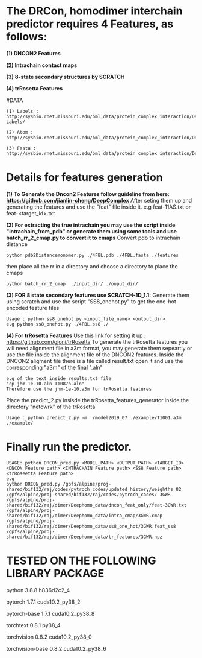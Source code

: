

# The DRCon, homodimer interchain predictor requires 4 Features, as follows:

**(1) DNCON2 Features**

**(2) Intrachain contact maps**

**(3) 8-state secondary structures by SCRATCH**

**(4) trRosetta Features**



#DATA
```
(1) Labels : http://sysbio.rnet.missouri.edu/bml_data/protein_complex_interaction/DeepComplexProject/HOMO_STD_DATA/Y-Labels/

(2) Atom :  http://sysbio.rnet.missouri.edu/bml_data/protein_complex_interaction/DeepComplexProject/HOMO_STD_DATA/homo_std_reindexed_atom.zip

(3) Fasta : http://sysbio.rnet.missouri.edu/bml_data/protein_complex_interaction/DeepComplexProject/HOMO_STD_DATA/fastas/
```

# Details for features generation

**(1) To Generate the Dncon2 Features follow guideline from here:  https://github.com/jianlin-cheng/DeepComplex**
After seting them up and generating the features and use the "feat" file inside it.
e.g feat-11AS.txt or feat-<target_id>.txt

**(2) For extracting the true intrachain you may use the script inside "intrachain_from_pdb" or generate them using some tools and use batch_rr_2_cmap.py to convert it to cmaps**
Convert pdb to intrachain distance
```
python pdb2Distancemonomer.py ./4FBL.pdb ./4FBL.fasta ./features
```
then place all the rr in a directory and choose a directory to place the cmaps
```
python batch_rr_2_cmap  ./input_dir/ ./ouput_dir/
```

**(3) FOR 8 state secondary features  use SCRATCH-1D_1.1:**
Generate them using scratch and use the script "SS8_onehot.py" to get the one-hot encoded feature files
```
Usage : python ss8_onehot.py <input_file_name> <output_dir>
e.g python ss8_onehot.py ./4FBL.ss8 ./
```

**(4) For trRosetta Features**
Use this link for setting it up : https://github.com/gjoni/trRosetta
To generate the trRosetta features you will  need alignment file in a3m format, you may generate them sepeartly or use the file inside the alignment file of the DNCON2 features.
Inside the DNCON2 aligment file there is a file called result.txt open it and use the corresponding "a3m" of the final ".aln"
```
e.g of the text inside results.txt file
"cp jhm-1e-10.aln T1087o.aln"
Therefore use the jhm-1e-10.a3m for trRosetta features
```


Place the predict_2.py insisde the trRosetta_features_generator inside the directory "netowrk" of the trRosetta
```
Usage : python predict_2.py -m ./model2019_07 ./example/T1001.a3m ./example/
```

# Finally run the predictor.
```
USAGE: python DRCON_pred.py <MODEL_PATH> <OUTPUT_PATH> <TARGET_ID> <DNCON Feature path> <INTRACHAIN Feature path> <SS8 Feature path> <trRoseetta Feature path>
e.g
python DRCON_pred.py /gpfs/alpine/proj-shared/bif132/raj/codes/pytroch_codes/updated_history/weighths_82 /gpfs/alpine/proj-shared/bif132/raj/codes/pytroch_codes/ 3GWR /gpfs/alpine/proj-shared/bif132/raj/dimer/Deephomo_data/dncon_feat_only/feat-3GWR.txt /gpfs/alpine/proj-shared/bif132/raj/dimer/Deephomo_data/intra_cmap/3GWR.cmap /gpfs/alpine/proj-shared/bif132/raj/dimer/Deephomo_data/ss8_one_hot/3GWR.feat_ss8 /gpfs/alpine/proj-shared/bif132/raj/dimer/Deephomo_data/tr_features/3GWR.npz
```




# TESTED ON THE FOLLOWING LIBRARY PACKAGE
python                    3.8.8                h836d2c2_4

pytorch                   1.7.1           cuda10.2_py38_2

pytorch-base              1.7.1           cuda10.2_py38_8

torchtext                 0.8.1                    py38_4

torchvision               0.8.2           cuda10.2_py38_0

torchvision-base          0.8.2           cuda10.2_py38_6

